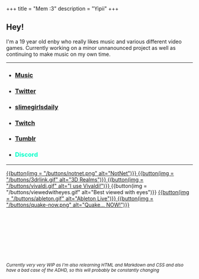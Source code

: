 +++
title = "Mem :3"
description = "Yipii"
+++

## Hey!

I'm a 19 year old enby who really likes music and various different video games. Currently working on a minor unnanounced project as well as continuing to make music on my own time.

---

- ### <a href="https://thatonesaxguy.bandcamp.com/" title="thatonesaxguy" target="_blank">Music</a>

- ### <a href="https://twitter.com/Thatonesaxguy" title="@thatonesaxguy" target="_blank">Twitter</a>

- ### <a href="https://twitter.com/slimegirlsdaily" title="@slimegirlsdaily" target="_blank">slimegirlsdaily</a>

- ### <a href="https://www.twitch.tv/mem0451" title="Mem0451" target="_blank">Twitch</a>

- ### <a href="https://www.tumblr.com/mem0451" title="@mem0451" target="_blank">Tumblr</a>

- ### <p style="color: #00ffc8;" title=Mem#9902>Discord</p>

---

<a href="https://n2.pm" target="_blank"> {{button(img = "/buttons/notnet.png" alt="NotNet")}} </a>
<a href="https://3drealms.com" target="_blank"> {{button(img = "/buttons/3drlink.gif" alt="3D Realms")}} </a>
<a href="https://vivaldi.com" target="_blank"> {{button(img = "/buttons/vivaldi.gif" alt="I use Vivaldi!")}} </a>
 {{button(img = "/buttons/viewedwitheyes.gif" alt="Best viewed with eyes")}}
<a href="https://www.ableton.com" target="_blank"> {{button(img = "/buttons/ableton.gif" alt="Ableton Live")}} </a>
<a href="https://store.steampowered.com/app/2310/Quake/" target="_blank"> {{button(img = "/buttons/quake-now.png" alt="Quake... NOW!")}} </a>

<br><br><br><br><br><br><br>

<!-- Gotta eventually figure out how to put this at the bottom of the screen, or at least lower without fucking up where all the other text is -->

<small><i>Currently very very WIP as I'm also relearning HTML and Markdown and CSS and also have a bad case of the ADHD, so this will probably be constantly changing</i></small>
